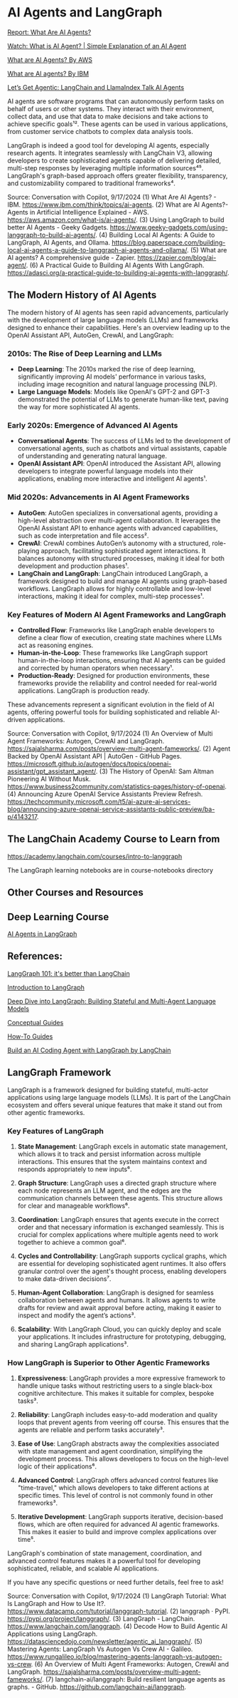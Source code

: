 # AI Agents and LangGraph

[Report: What Are AI Agents?](https://www.oreilly.com/library/view/what-are-ai/9781098159726/)

[Watch: What is AI Agent? | Simple Explanation of an AI Agent](https://www.youtube.com/watch?v=2-JV8UxegWE)

[What are AI Agents? By AWS](https://aws.amazon.com/what-is/ai-agents/)

[What are AI agents? By IBM](https://www.ibm.com/think/topics/ai-agents)

[Let’s Get Agentic: LangChain and LlamaIndex Talk AI Agents](https://thenewstack.io/lets-get-agentic-langchain-and-llamaindex-talk-ai-agents/)

AI agents are software programs that can autonomously perform tasks on behalf of users or other systems. They interact with their environment, collect data, and use that data to make decisions and take actions to achieve specific goals¹². These agents can be used in various applications, from customer service chatbots to complex data analysis tools.

LangGraph is indeed a good tool for developing AI agents, especially research agents. It integrates seamlessly with LangChain V3, allowing developers to create sophisticated agents capable of delivering detailed, multi-step responses by leveraging multiple information sources⁴⁵. LangGraph's graph-based approach offers greater flexibility, transparency, and customizability compared to traditional frameworks⁴.

Source: Conversation with Copilot, 9/17/2024
(1) What Are AI Agents? - IBM. https://www.ibm.com/think/topics/ai-agents.
(2) What are AI Agents?- Agents in Artificial Intelligence Explained - AWS. https://aws.amazon.com/what-is/ai-agents/.
(3) Using LangGraph to build better AI Agents - Geeky Gadgets. https://www.geeky-gadgets.com/using-langgraph-to-build-ai-agents/.
(4) Building Local AI Agents: A Guide to LangGraph, AI Agents, and Ollama. https://blog.paperspace.com/building-local-ai-agents-a-guide-to-langgraph-ai-agents-and-ollama/.
(5) What are AI agents? A comprehensive guide - Zapier. https://zapier.com/blog/ai-agent/.
(6) A Practical Guide to Building AI Agents With LangGraph. https://adasci.org/a-practical-guide-to-building-ai-agents-with-langgraph/.

## The Modern History of AI Agents

The modern history of AI agents has seen rapid advancements, particularly with the development of large language models (LLMs) and frameworks designed to enhance their capabilities. Here's an overview leading up to the OpenAI Assistant API, AutoGen, CrewAI, and LangGraph:

### 2010s: The Rise of Deep Learning and LLMs
- **Deep Learning**: The 2010s marked the rise of deep learning, significantly improving AI models' performance in various tasks, including image recognition and natural language processing (NLP).
- **Large Language Models**: Models like OpenAI's GPT-2 and GPT-3 demonstrated the potential of LLMs to generate human-like text, paving the way for more sophisticated AI agents.

### Early 2020s: Emergence of Advanced AI Agents
- **Conversational Agents**: The success of LLMs led to the development of conversational agents, such as chatbots and virtual assistants, capable of understanding and generating natural language.
- **OpenAI Assistant API**: OpenAI introduced the Assistant API, allowing developers to integrate powerful language models into their applications, enabling more interactive and intelligent AI agents¹.

### Mid 2020s: Advancements in AI Agent Frameworks
- **AutoGen**: AutoGen specializes in conversational agents, providing a high-level abstraction over multi-agent collaboration. It leverages the OpenAI Assistant API to enhance agents with advanced capabilities, such as code interpretation and file access².
- **CrewAI**: CrewAI combines AutoGen’s autonomy with a structured, role-playing approach, facilitating sophisticated agent interactions. It balances autonomy with structured processes, making it ideal for both development and production phases¹.
- **LangChain and LangGraph**: LangChain introduced LangGraph, a framework designed to build and manage AI agents using graph-based workflows. LangGraph allows for highly controllable and low-level interactions, making it ideal for complex, multi-step processes¹.

### Key Features of Modern AI Agent Frameworks and LangGraph
- **Controlled Flow**: Frameworks like LangGraph enable developers to define a clear flow of execution, creating state machines where LLMs act as reasoning engines.
- **Human-in-the-Loop**: These frameworks like LangGraph support human-in-the-loop interactions, ensuring that AI agents can be guided and corrected by human operators when necessary¹.
- **Production-Ready**: Designed for production environments, these frameworks provide the reliability and control needed for real-world applications. LangGraph is production ready.

These advancements represent a significant evolution in the field of AI agents, offering powerful tools for building sophisticated and reliable AI-driven applications. 

Source: Conversation with Copilot, 9/17/2024
(1) An Overview of Multi Agent Frameworks: Autogen, CrewAI and LangGraph. https://sajalsharma.com/posts/overview-multi-agent-fameworks/.
(2) Agent Backed by OpenAI Assistant API | AutoGen - GitHub Pages. https://microsoft.github.io/autogen/docs/topics/openai-assistant/gpt_assistant_agent/.
(3) The History of OpenAI: Sam Altman Pioneering AI Without Musk. https://www.business2community.com/statistics-pages/history-of-openai.
(4) Announcing Azure OpenAI Service Assistants Preview Refresh. https://techcommunity.microsoft.com/t5/ai-azure-ai-services-blog/announcing-azure-openai-service-assistants-public-preview/ba-p/4143217.

## The LangChain Academy Course to Learn from

https://academy.langchain.com/courses/intro-to-langgraph

The LangGraph learning notebooks are in course-notebooks directory

## Other Courses and Resources

## Deep Learning Course

[AI Agents in LangGraph](https://www.deeplearning.ai/short-courses/ai-agents-in-langgraph/)

## References:

[LangGraph 101: it's better than LangChain](https://www.youtube.com/watch?v=qaWOwbFw3cs)

[Introduction to LangGraph](https://langchain-ai.github.io/langgraph/tutorials/introduction/#part-1-build-a-basic-chatbot)

[Deep Dive into LangGraph: Building Stateful and Multi-Agent Language Models](https://blog.gopenai.com/deep-dive-into-langgraph-building-stateful-and-multi-agent-language-models-b92d75ebe6ba)

[Conceptual Guides](https://langchain-ai.github.io/langgraph/concepts/)

[How-To Guides](https://langchain-ai.github.io/langgraph/how-tos/)

[Build an AI Coding Agent with LangGraph by LangChain](https://www.analyticsvidhya.com/blog/2024/03/build-an-ai-coding-agent-with-langgraph-by-langchain/)

## LangGraph Framework

LangGraph is a framework designed for building stateful, multi-actor applications using large language models (LLMs). It is part of the LangChain ecosystem and offers several unique features that make it stand out from other agentic frameworks.

### Key Features of LangGraph

1. **State Management**: LangGraph excels in automatic state management, which allows it to track and persist information across multiple interactions. This ensures that the system maintains context and responds appropriately to new inputs⁶.

2. **Graph Structure**: LangGraph uses a directed graph structure where each node represents an LLM agent, and the edges are the communication channels between these agents. This structure allows for clear and manageable workflows⁶.

3. **Coordination**: LangGraph ensures that agents execute in the correct order and that necessary information is exchanged seamlessly. This is crucial for complex applications where multiple agents need to work together to achieve a common goal⁶.

4. **Cycles and Controllability**: LangGraph supports cyclical graphs, which are essential for developing sophisticated agent runtimes. It also offers granular control over the agent's thought process, enabling developers to make data-driven decisions⁷.

5. **Human-Agent Collaboration**: LangGraph is designed for seamless collaboration between agents and humans. It allows agents to write drafts for review and await approval before acting, making it easier to inspect and modify the agent’s actions³.

6. **Scalability**: With LangGraph Cloud, you can quickly deploy and scale your applications. It includes infrastructure for prototyping, debugging, and sharing LangGraph applications³.

### How LangGraph is Superior to Other Agentic Frameworks

1. **Expressiveness**: LangGraph provides a more expressive framework to handle unique tasks without restricting users to a single black-box cognitive architecture. This makes it suitable for complex, bespoke tasks³.

2. **Reliability**: LangGraph includes easy-to-add moderation and quality loops that prevent agents from veering off course. This ensures that the agents are reliable and perform tasks accurately³.

3. **Ease of Use**: LangGraph abstracts away the complexities associated with state management and agent coordination, simplifying the development process. This allows developers to focus on the high-level logic of their applications⁶.

4. **Advanced Control**: LangGraph offers advanced control features like "time-travel," which allows developers to take different actions at specific times. This level of control is not commonly found in other frameworks³.

5. **Iterative Development**: LangGraph supports iterative, decision-based flows, which are often required for advanced AI agentic frameworks. This makes it easier to build and improve complex applications over time⁵.

LangGraph's combination of state management, coordination, and advanced control features makes it a powerful tool for developing sophisticated, reliable, and scalable AI applications.

If you have any specific questions or need further details, feel free to ask!

Source: Conversation with Copilot, 9/17/2024
(1) LangGraph Tutorial: What Is LangGraph and How to Use It?. https://www.datacamp.com/tutorial/langgraph-tutorial.
(2) langgraph · PyPI. https://pypi.org/project/langgraph/.
(3) LangGraph - LangChain. https://www.langchain.com/langgraph.
(4) Decode How to Build Agentic AI Applications using LangGraph. https://datasciencedojo.com/newsletter/agentic_ai_langgraph/.
(5) Mastering Agents: LangGraph Vs Autogen Vs Crew AI - Galileo. https://www.rungalileo.io/blog/mastering-agents-langgraph-vs-autogen-vs-crew.
(6) An Overview of Multi Agent Frameworks: Autogen, CrewAI and LangGraph. https://sajalsharma.com/posts/overview-multi-agent-fameworks/.
(7) langchain-ai/langgraph: Build resilient language agents as graphs. - GitHub. https://github.com/langchain-ai/langgraph.